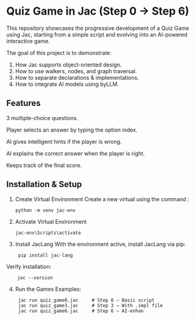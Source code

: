 # Quiz Game in Jac (Step 0 → Step 6)
This repository showcases the progressive development of a Quiz Game using Jac, starting from a simple script and evolving into an AI-powered interactive game.

The goal of this project is to demonstrate:
1. How Jac supports object-oriented design.
2. How to use walkers, nodes, and graph traversal.
3. How to separate declarations & implementations.
4. How to integrate AI models using byLLM.

## Features

3 multiple-choice questions.

Player selects an answer by typing the option index.

AI gives intelligent hints if the player is wrong.

AI explains the correct answer when the player is right.

Keeps track of the final score.

## Installation & Setup
1. Create Virtual Environment
Create a new virtual using the command :

       python -m venv jac-env
   
2. Activate Virtual Environment

       jac-env\Scripts\activate

3. Install JacLang
With the environment active, install JacLang via pip:

        pip install jac-lang

Verify installation:

        jac --version

4. Run the Games
Examples:

        jac run quiz_game0.jac     # Step 0 – Basic script
        jac run quiz_game3.jac     # Step 3 – With .impl file
        jac run quiz_game6.jac     # Step 6 – AI-enhan

